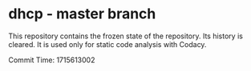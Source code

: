 # dhcp - master branch

This repository contains the frozen state of the repository.
Its history is cleared. It is used only for static code
analysis with Codacy.

Commit Time: 1715613002